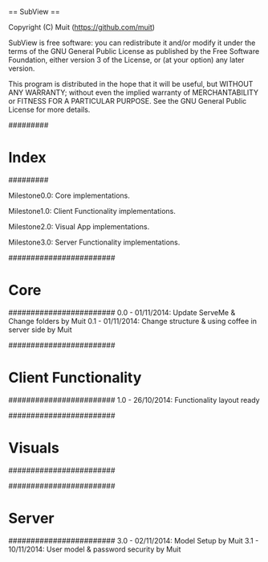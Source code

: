== SubView ==

Copyright (C) Muit (https://github.com/muit)

SubView is free software: you can redistribute it and/or modify
it under the terms of the GNU General Public License as published by
the Free Software Foundation, either version 3 of the License, or
(at your option) any later version.

This program is distributed in the hope that it will be useful,
but WITHOUT ANY WARRANTY; without even the implied warranty of
MERCHANTABILITY or FITNESS FOR A PARTICULAR PURPOSE.  See the
GNU General Public License for more details.


#########
# Index #
#########

Milestone0.0: Core implementations.

Milestone1.0: Client Functionality implementations.

Milestone2.0: Visual App implementations.

Milestone3.0: Server Functionality implementations.


########################
#         Core         #
########################
0.0 - 01/11/2014: Update ServeMe & Change folders by Muit
0.1 - 01/11/2014: Change structure & using coffee in server side by Muit


########################
# Client Functionality #
########################
1.0 - 26/10/2014: Functionality layout ready


########################
#       Visuals        #
########################


########################
#        Server        #
########################
3.0 - 02/11/2014: Model Setup by Muit
3.1 - 10/11/2014: User model & password security by Muit
